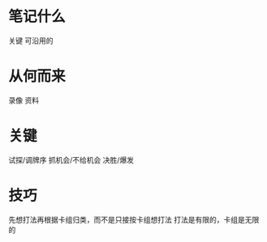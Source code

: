 # 笔记什么
关键
可沿用的

# 从何而来
录像
资料

# 关键
试探/调牌序
抓机会/不给机会
决胜/爆发

# 技巧
先想打法再根据卡组归类，而不是只接按卡组想打法
	打法是有限的，卡组是无限的
